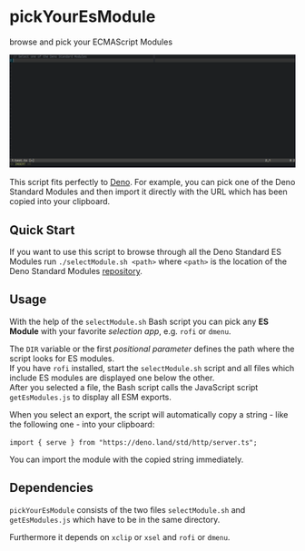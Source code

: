 # pickYourEsModule

browse and pick your ECMAScript Modules

![](./2019-10-03T15:08:08+02:00_1307x518.gif)

This script fits perfectly to [Deno](https://deno.land/). For example, you can
pick one of the Deno Standard Modules and then import it directly with the URL
which has been copied into your clipboard.

## Quick Start

If you want to use this script to browse through all the Deno Standard ES
Modules run `./selectModule.sh <path>` where `<path>` is the location of the
Deno Standard Modules [repository](https://github.com/denoland/deno_std).

## Usage

With the help of the `selectModule.sh` Bash script you can pick any **ES
Module** with your favorite _selection app_, e.g. `rofi` or `dmenu`.

The `DIR` variable or the first _positional parameter_ defines the path where
the script looks for ES modules.  
If you have `rofi` installed, start the `selectModule.sh` script and all files
which include ES modules are displayed one below the other.  
After you selected a file, the Bash script calls the JavaScript script
`getEsModules.js` to display all ESM exports.

When you select an export, the script will automatically copy a string - like
the following one - into your clipboard:

`import { serve } from "https://deno.land/std/http/server.ts";`

You can import the module with the copied string immediately.

## Dependencies

`pickYourEsModule` consists of the two files `selectModule.sh` and
`getEsModules.js` which have to be in the same directory.

Furthermore it depends on `xclip` or `xsel` and `rofi` or `dmenu`.
